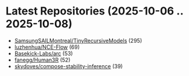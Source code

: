 # Latest Repositories (2025-10-06 .. 2025-10-08)

- [SamsungSAILMontreal/TinyRecursiveModels](https://github.com/SamsungSAILMontreal/TinyRecursiveModels) (295)
- [luzhenhua/NCE-Flow](https://github.com/luzhenhua/NCE-Flow) (69)
- [Basekick-Labs/arc](https://github.com/Basekick-Labs/arc) (53)
- [fanegg/Human3R](https://github.com/fanegg/Human3R) (52)
- [skydoves/compose-stability-inference](https://github.com/skydoves/compose-stability-inference) (39)
